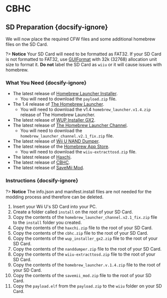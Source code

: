 # CBHC

## SD Preparation {docsify-ignore}

We will now place the required CFW files and some additional homebrew files on the SD Card.

?> **Notice** Your SD Card will need to be formatted as FAT32. If your SD Card is not formatted to FAT32, use [GUIFormat](http://ridgecrop.co.uk/index.htm?guiformat.htm) with 32k (32768) allocation unit size to format it. **Do not** label the SD Card as `wiiu` or it will cause issues with homebrew.

### What You Need {docsify-ignore}

- The latest release of [Homebrew Launcher Installer](https://github.com/wiiu-env/homebrew_launcher_installer/releases/latest).
  - You will need to download the `payload.zip` file.
- The 1.4 release of [The Homebrew Launcher](https://github.com/dimok789/homebrew_launcher/releases/tag/1.4).
  - You will need to download the v1.4 `homebrew_launcher.v1.4.zip` release of The Homebrew Launcher.
- The latest release of [WUP Installer GX2](https://wiiubru.com/appstore/zips/wup_installer_gx2.zip).
- The latest release of [The Homebrew Launcher Channel](https://github.com/GaryOderNichts/homebrew_launcher/releases/tag/v2.1_fix).
  - You will need to download the `homebrew_launcher_channel.v2.1_fix.zip` file.
- The latest release of [Wii U NAND Dumper](https://github.com/koolkdev/wiiu-nanddumper/releases/latest).
- The latest release of the [Homebrew App Store](https://github.com/vgmoose/hbas/releases/latest).
  - You will need to download the `wiiu-extracttosd.zip` file.
- The latest release of [Haxchi](https://www.wiiubru.com/appstore/zips/haxchi.zip).
- The latest release of [CBHC](https://www.wiiubru.com/appstore/zips/cbhc.zip).
- The latest release of <a href="docs/files/SaveMii_Mod.zip" download>SaveMii Mod</a>.

### Instructions {docsify-ignore}

?> **Notice** The info.json and manifest.install files are not needed for the modding process and therefore can be deleted.

1. Insert your Wii U's SD Card into your PC.
1. Create a folder called `install` on the root of your SD Card.
1. Copy the contents of the `homebrew_launcher_channel.v2.1_fix.zip` file to the `install` folder you created.
1. Copy the contents of the `haxchi.zip` file to the root of your SD Card.
1. Copy the contents of the `cbhc.zip` file to the root of your SD Card.
1. Copy the contents of the `wup_installer_gx2.zip` file to the root of your SD Card.
1. Copy the contents of the `nanddumper.zip` file to the root of your SD Card.
1. Copy the contents of the `wiiu-extracttosd.zip` file to the root of your SD Card.
1. Copy the contents of the `homebrew_launcher.v.1.4.zip` file to the root of your SD Card.
1. Copy the contents of the `savemii_mod.zip` file to the root of your SD Card.
1. Copy the `payload.elf` from the `payload.zip` to the `wiiu` folder on your SD Card.